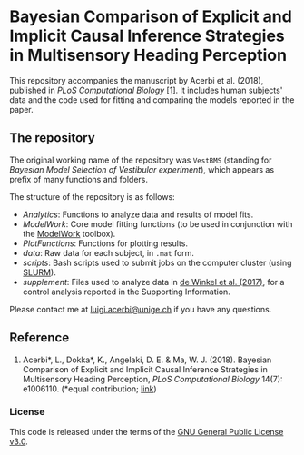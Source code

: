 # Bayesian Comparison of Explicit and Implicit Causal Inference Strategies in Multisensory Heading Perception

This repository accompanies the manuscript by Acerbi et al. (2018), published in *PLoS Computational Biology* [[1](https://github.com/lacerbi/visvest-causinf/blob/master/README.md#reference)].
It includes human subjects' data and the code used for fitting and comparing the models reported in the paper.

## The repository

The original working name of the repository was `VestBMS` (standing for *Bayesian Model Selection of Vestibular experiment*), which appears as prefix of many functions and folders. 

The structure of the repository is as follows: 

- *Analytics*: Functions to analyze data and results of model fits.
- *ModelWork*: Core model fitting functions (to be used in conjunction with the [ModelWork](https://github.com/lacerbi/ModelWork) toolbox).
- *PlotFunctions*: Functions for plotting results.
- *data*: Raw data for each subject, in `.mat` form.
- *scripts*: Bash scripts used to submit jobs on the computer cluster (using [SLURM](https://slurm.schedmd.com/)).
- *supplement*: Files used to analyze data in [de Winkel et al. (2017)](https://journals.plos.org/plosone/article?id=10.1371/journal.pone.0169676), for a control analysis reported in the Supporting Information.

Please contact me at <luigi.acerbi@unige.ch> if you have any questions.

## Reference

1. Acerbi\*, L., Dokka\*, K., Angelaki, D. E. & Ma, W. J. (2018). Bayesian Comparison of Explicit and Implicit Causal Inference Strategies in Multisensory Heading Perception, *PLoS Computational Biology* 14(7): e1006110. (\*equal contribution; [link](https://journals.plos.org/ploscompbiol/article?id=10.1371/journal.pcbi.1006110))

### License

This code is released under the terms of the [GNU General Public License v3.0](https://github.com/lacerbi/visvest-causinf/blob/master/LICENSE.txt).

